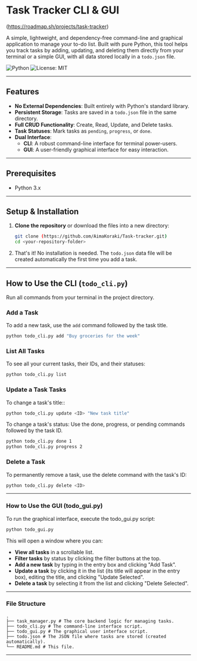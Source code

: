 # Task Tracker CLI & GUI 
(https://roadmap.sh/projects/task-tracker)

A simple, lightweight, and dependency-free command-line and graphical application to manage your to-do list. Built with pure Python, this tool helps you track tasks by adding, updating, and deleting them directly from your terminal or a simple GUI, with all data stored locally in a `todo.json` file.

![Python](https://img.shields.io/badge/python-3.x-blue.svg)
![License: MIT](https://img.shields.io/badge/License-MIT-yellow.svg)

---

## Features

- **No External Dependencies**: Built entirely with Python's standard library.
- **Persistent Storage**: Tasks are saved in a `todo.json` file in the same directory.
- **Full CRUD Functionality**: Create, Read, Update, and Delete tasks.
- **Task Statuses**: Mark tasks as `pending`, `progress`, or `done`.
- **Dual Interface**:
  - **CLI**: A robust command-line interface for terminal power-users.
  - **GUI**: A user-friendly graphical interface for easy interaction.

---

## Prerequisites

- Python 3.x

---

## Setup & Installation

1.  **Clone the repository** or download the files into a new directory:
    ```bash
    git clone (https://github.com/AimaKoraki/Task-tracker.git)
    cd <your-repository-folder>
    ```

2.  That's it! No installation is needed. The `todo.json` data file will be created automatically the first time you add a task.

---

## How to Use the CLI (`todo_cli.py`)

Run all commands from your terminal in the project directory.

### Add a Task

To add a new task, use the `add` command followed by the task title.
```bash
python todo_cli.py add "Buy groceries for the week"
```

### List All Tasks

To see all your current tasks, their IDs, and their statuses:
```bash
python todo_cli.py list
```
### Update a Task Tasks

To change a task's title::
```bash
python todo_cli.py update <ID> "New task title"
```

To change a task's status:
Use the done, progress, or pending commands followed by the task ID.
```bash
python todo_cli.py done 1
python todo_cli.py progress 2
```

### Delete a Task
To permanently remove a task, use the delete command with the task's ID:
```bash
python todo_cli.py delete <ID>
```

---

### How to Use the GUI (todo_gui.py)
To run the graphical interface, execute the todo_gui.py script:

```bash
python todo_gui.py
```

This will open a window where you can:
- **View all tasks** in a scrollable list.
- **Filter tasks** by status by clicking the filter buttons at the top.
- **Add a new task** by typing in the entry box and clicking "Add Task".
- **Update a task** by clicking it in the list (its title will appear in the entry box), editing the title, and clicking "Update Selected".
- **Delete a task** by selecting it from the list and clicking "Delete Selected".

---

### File Structure
```
.
├── task_manager.py # The core backend logic for managing tasks.
├── todo_cli.py # The command-line interface script.
├── todo_gui.py # The graphical user interface script.
├── todo.json # The JSON file where tasks are stored (created automatically).
└── README.md # This file.
```
---


